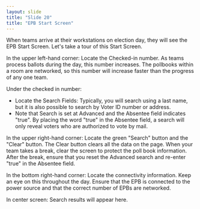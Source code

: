 ```yaml
---
layout: slide
title: "Slide 20"
title: "EPB Start Screen"
---
```


When teams arrive at their workstations on election day, they will see the EPB Start Screen. Let's take a tour of this Start Screen.

In the upper left-hand corner: Locate the Checked-in number. As teams process ballots during the day, this number increases. The pollbooks within a room are networked, so this number will increase faster than the progress of any one team.

Under the checked in number:

- Locate the Search Fields: Typically, you will search using a last name, but it is also possible to search by Voter ID number or address.
- Note that Search is set at Advanced and the Absentee field indicates "true". By placing the word "true" in the Absentee field, a search will only reveal voters who are authorized to vote by mail.

In the upper right-hand corner: Locate the green "Search" button and the "Clear" button. The Clear button clears all the data on the page. When your team takes a break, clear the screen to protect the poll book information. After the break, ensure that you reset the Advanced search and re-enter "true" in the Absentee field.

In the bottom right-hand corner: Locate the connectivity information. Keep an eye on this throughout the day. Ensure that the EPB is connected to the power source and that the correct number of EPBs are networked.

In center screen: Search results will appear here.